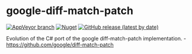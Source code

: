 # google-diff-match-patch

[![AppVeyor branch](https://img.shields.io/appveyor/ci/blythmeister/google-diff-match-patch)](https://ci.appveyor.com/project/BlythMeister/google-diff-match-patch)
[![Nuget](https://img.shields.io/nuget/v/google-diff-match-patch)](https://www.nuget.org/packages/google-diff-match-patch/)
[![GitHub release (latest by date)](https://img.shields.io/github/v/release/BlythMeister/google-diff-match-patch)](https://github.com/BlythMeister/google-diff-match-patch/releases/latest)

Evolution of the C# port of the google diff-match-patch implementation. - https://github.com/google/diff-match-patch